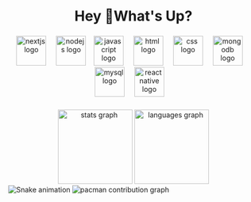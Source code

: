 
<h1 align="center">Hey 👋What's Up?</h1>

###

<div align="center">
 
  <img src="https://skillicons.dev/icons?i=nextjs" height="60" alt="nextjs logo"  />
  <img width="12" />
  <img src="https://skillicons.dev/icons?i=nodejs" height="60" alt="nodejs logo" />
<img width="12" /><img src="https://skillicons.dev/icons?i=js" height="60" alt="javascript logo" />
<img width="12" />
<img src="https://skillicons.dev/icons?i=html" height="60" alt="html logo" />
<img width="12" />
<img src="https://skillicons.dev/icons?i=css" height="60" alt="css logo" />
<img width="12" />
<img src="https://skillicons.dev/icons?i=mongodb" height="60" alt="mongodb logo" />
<img width="12" />
<img src="https://skillicons.dev/icons?i=mysql" height="60" alt="mysql logo" />
<img width="12" />
<img src="https://skillicons.dev/icons?i=react" height="60" alt="react native logo" />
<img width="12" />

</div>

###

<div align="center">
  <img src="https://github-readme-stats.vercel.app/api?username=bmanjrbeka&hide_title=false&hide_rank=false&show_icons=true&include_all_commits=true&count_private=true&disable_animations=false&theme=dracula&locale=en&hide_border=false&order=1" height="150" alt="stats graph"  />
  <img src="https://github-readme-stats.vercel.app/api/top-langs?username=bmanjrbeka&locale=en&hide_title=false&layout=compact&card_width=320&langs_count=5&theme=dracula&hide_border=false&order=2" height="150" alt="languages graph"  />
</div>

<img src="https://raw.githubusercontent.com/bmanjrbeka/bmanjrbeka/output/snake.svg" alt="Snake animation" />
<picture>
  <source media="(prefers-color-scheme: dark)" srcset="https://raw.githubusercontent.com/bmanjrbeka/bmanjrbeka/output/pacman-contribution-graph-dark.svg">
  <source media="(prefers-color-scheme: light)" srcset="https://raw.githubusercontent.com/bmanjrbeka/bmanjrbeka/output/pacman-contribution-graph.svg">
  <img alt="pacman contribution graph" src="https://raw.githubusercontent.com/bmanjrbeka/bmanjrbeka/output/pacman-contribution-graph.svg">
</picture>

###
###

###

###

